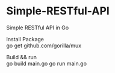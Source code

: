 # Simple-RESTful-API
Simple RESTful API in Go

Install Package  
go get github.com/gorilla/mux

Build && run  
go build main.go
go run main.go

